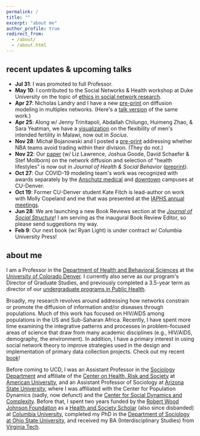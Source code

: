 ```yaml
---
permalink: /
title: ""
excerpt: "about me"
author_profile: true
redirect_from: 
  - /about/
  - /about.html
---
```


recent updates & upcoming talks
------
  - **Jul 31**: I was promoted to full Professor.
  - **May 10**: I contributed to the Social Networks & Health workshop at Duke University on the topic of [ethics in social network research](https://sites.duke.edu/dnac/training/#ethics).
  - **Apr 27**: Nicholas Landry and I have a new [pre-print](https://arxiv.org/abs/2204.12348#) on diffusion modeling in multiplex networks. (Here's a [talk version](https://www.youtube.com/watch?v=YsaqWh2elCY&list=PLRaIxt5IVIe5lffzBxiuEROOl43pi-twP) of the same work.)
  - **Apr 25**: Along w/ Jenny Trinitapoli, Abdallah Chilungo, Huimeng Zhao, & Sara Yeatman, we have a [visualization](https://doi.org/10.1177/23780231221094752) on the flexibility of men's intended fertility in Malawi, now out in *Socius*.
  - **Nov 28**: Michał Bojanowski and I posted a [pre-print](https://mbojan.github.io/nba-trades/) addressing whether NBA teams avoid trading within their division. (They do not.)
  - **Nov 22**: Our [paper](https://doi.org/10.1177/00221465211054394) (w/ Liz Lawrence, Joshua Goode, David Schaefer & Stef Mollborn) on the network diffusion and selection of "health lifestyles" is now out in *Journal of Health & Social Behavior* ([preprint]( https://osf.io/preprints/socarxiv/xnd39/)).
  - **Oct 27**: Our COVID-19 modeling team's work was recognized with awards separately by the [Anschutz medical](https://news.cuanschutz.edu/news-stories/recipients-of-the-2020-2021-university-research-awards) and [downtown](https://news.ucdenver.edu/announcing-the-winners-of-the-2021-pandemic-research-and-creative-activities-awards/) campuses at CU-Denver.
  - **Oct 19**: Former CU-Denver student Kate Fitch is lead-author on work with Molly Copeland and me that was presented at the [IAPHS annual meetings](https://iaphs.org/conference/conference-program/).
  - **Jun 28**: We are launching a new Book Reviews section at the *[Journal of Social Structure](https://www.exeley.com/journal/journal_of_social_structure)*! I am serving as the inaugural Book Review Editor, so please send suggestions my way.
  - **Feb 9**: Our next book (w/ Ryan Light) is under contract w/ Columbia University Press!

about me
------
I am a Professor in the [Department of Health and Behavioral Sciences](https://clas.ucdenver.edu/hbsc/) at the [University of Colorado Denver](https://www.ucdenver.edu). I currently also serve as our program's Director of Graduate Studies, and previously completed a 3.5-year term as director of our [undergraduate programs in Public Health](https://clas.ucdenver.edu/hbsc/undergraduate-students).

Broadly, my research revolves around addressing how networks constrain or promote the diffusion of information and/or diseases through populations. Much of this work has focused on HIV/AIDS among populations in the US and Sub-Saharan Africa. Recently, I have spent more time examining the integrative patterns and processes in problem-focused areas of science that draw from many academic disciplines (e.g., HIV/AIDS, demography, the environment). In addition, I have a primary interest in using social network theory to improve strategies used in the design and implementation of primary data collection projects. Check out my recent [book](/books/)!

Before coming to UCD, I was an Assistant Professor in the [Sociology Department](https://www.american.edu/cas/sociology/) and affiliate of the [Center on Health, Risk and Society](https://www.american.edu/cas/sociology/chrs/) at [American University](https://www.american.edu), and an Assistant Professor of Sociology at [Arizona State University](https://www.asu.edu), where I was affiliated with the Center for Population Dynamics (sadly, now defunct) and the [Center for Social Dynamics and Complexity](https://complexity.asu.edu/csdc). Before that, I spent two years funded by the [Robert Wood Johnson Foundation](https://www.rwjf.org) as a [Health and Society Scholar](http://www.healthandsocietyscholars.org) (also since disbanded) at [Columbia University](https://www.columbia.edu), completed my PhD in the [Department of Sociology at Ohio State University](https://sociology.osu.edu), and received my BA (Interdisciplinary Studies) from [Virginia Tech](https://vt.edu).
